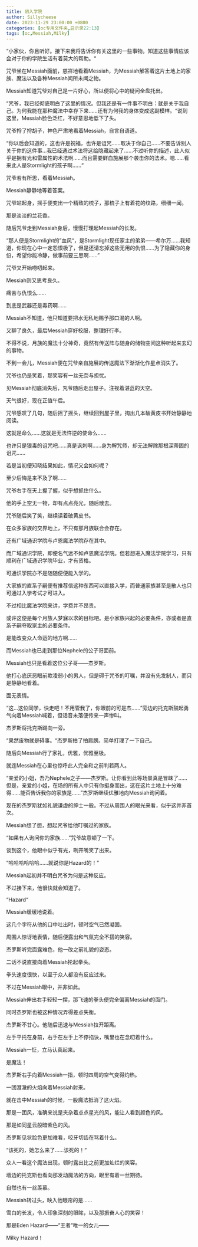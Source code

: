 ```yaml
---
title: 初入学院
author: Sillycheese
date: 2023-11-29 23:00:00 +0800
categories: [oc专用文件夹,启示录22:13]
tags: [oc,Messiah,Milky] 
---
```


“小家伙，你且听好。接下来我将告诉你有关这里的一些事物。知道这些事情应该会对于你的学院生活有着莫大的帮助。“

咒爷坐在Messiah面前，慈祥地看着Messiah，为Messiah解答着这片土地上的家族、魔法以及各种Messiah闻所未闻之物。

Messiah知道咒爷对自己是一片好心，所以便将心中的疑问全盘托出。

“咒爷，我已经彻底明白了这里的情况。但我还是有一件事不明白：就是关于我自己。为何我能在那种魔法中幸存下来……还有为何我的身体变成这副模样。“说到这里，Messiah脸色泛红，不好意思地低下了头。

咒爷捋了捋胡子，神色严肃地看着Messiah，自言自语道。

“你以后会知道的，这也许是祝福，也许是诅咒……取决于你自己……不要告诉别人关于你的这件事…我已经通过术法将这给隐藏起来了……不过听你的描述，此人似乎是拥有光和雷属性的术法啊……而且需要鲜血施展那个袭击你的法术。嗯……看来此人是Stormlight的孩子啊……“

咒爷若有所思，看着Messiah。

Messiah静静地等着答案。

咒爷站起身，摇手便变出一个精致的梳子，那梳子上有着花的纹路，细细一闻。

那是淡淡的兰花香。

随后咒爷走到Messiah身后，慢慢打理起Messiah的长发。

“那人便是Stormlight的”血风“，是Stormlight现任家主的弟弟——希尔万……我知道，你现在心中一定怨恨极了，但是还请忘掉这些无用的仇恨……为了隐藏你的身份，希望你能冷静，做事前要三思啊……”

咒爷又开始唠叨起来。

Messiah则又思考良久。

痛苦与仇恨么……

到底是武器还是毒药啊……

Messiah不知道，他只知道要把水无私地赐予那口渴的人啊。

又聊了良久，最后Messiah穿好校服，整理好行李。

不得不说，月族的魔法十分神奇，竟然有传送阵与随身的储物空间这种听起来玄幻的事物。

不到一会儿，Messiah便在咒爷亲自施展的传送魔法下渐渐化作星点消失了。

咒爷也仍是笑着，那笑容有一丝无奈与担忧。

见Messiah彻底消失后，咒爷随后走出屋子。注视着湛蓝的天空。

天气很好，现在正值午后。

咒爷感叹了几句，随后摇了摇头，继续回到屋子里，掏出几本破黄皮书开始静静地阅读。

这就是命么……这就是无法忤逆的使命么……

也许只是狠毒的诅咒吧……真是讽刺啊……身为解咒师，却无法解除那根深蒂固的诅咒……

若是当初便知晓结果如此，情况又会如何呢？

至少后悔是来不及了啊……

咒爷右手在天上握了握，似乎想抓住什么。

他的手上空无一物，却有点点亮光，随后散去。

咒爷随后笑了笑，继续读着破黄皮书。

 

在众多家族的交界地上，不只有那月族联合会存在。

还有广域通识学院与卢恩魔法学院存在其中。

而广域通识学院，即便名气远不如卢恩魔法学院。但若想进入魔法学院学习，只有顺利在广域通识学院毕业，才有资格。

可通识学院亦不是随随便便能入学的。

大家族的直系子嗣便有推荐信这种东西可以直接入学，而普通家族甚至是散人也只可通过入学考试才可进入。

不过相比魔法学院来讲，学费并不昂贵。

或许这便是每个月族人梦寐以求的目标吧。是小家族兴起的必要条件，亦或者是直系子嗣夺取家主的必要条件。

是能改变众人命运的地方啊……

而Messiah也已走到那位Nephele的公子哥面前。

Messiah也只是看着这位公子哥——杰罗斯。

他打心底厌恶眼前欺凌弱小的男人，但是碍于咒爷的叮嘱，并没有先发制人，而只是静静地看着。

面无表情。

“这…这位同学，快走吧！不用管我了，你眼前的可是杰……”旁边的托克斯鼓起勇气向着Messiah喊着，但话音未落便传来一声惨叫。

杰罗斯将托克斯踢向一旁。

“果然废物就是碍事。“杰罗斯拍了拍肩膀。简单打理了一下自己。

随后向Messiah行了家礼，优雅，优雅至极。

就连Messiah在心里也惊呼此人完全和之前判若两人。

“亲爱的小姐，吾乃Nephele之子——杰罗斯。让你看到此等场景真是冒昧了……但是，亲爱的小姐，在场的所有人中只有你挺身而出，这在这片土地上十分难得……能否告诉我你的家族是……”杰罗斯继续优雅地向Messiah询问着。

现在的杰罗斯犹如礼貌谦虚的绅士一般。不过从周围人的眼光来看，似乎这并非首次。

Messiah想了想，想起咒爷给他叮嘱过的家族。

“如果有人询问你的家族……”咒爷故意顿了一下。

谈到这个，他眼中似乎有光，咧开嘴笑了出来。

“哈哈哈哈哈哈……就说你是Hazard的！”

Messiah起初并不明白咒爷为何是这种反应。

不过接下来，他很快就会知道了。

“Hazard“

Messiah缓缓地说着。

这几个字符从他的口中吐出时，顿时空气已然凝固。

周围人惊讶地表情，随后便露出和气氛完全不搭的笑容。

杰罗斯听完面露难色，他一改之前礼貌的姿态。

二话不说直接向着Messiah抡起拳头。

拳头速度很快，以至于众人都没有反应过来。

不过在Messiah眼中，并非如此。

Messiah伸出右手轻轻一摆，那飞速的拳头便完全偏离Messiah的面门。

同时杰罗斯也被这种情况弄得差点失衡。

杰罗斯不甘心。他随后迅速与Messiah拉开距离。

左手平托在身前，右手在左手上不停掐诀，嘴里也在念叨着什么。

Messiah一怔，立马认真起来。

是魔法！

杰罗斯右手向着Messiah一指，顿时四周的空气变得灼热。

一团澄澈的火焰向着Messiah射来。

就在击中Messiah的时候，一股魔法抵消了这火焰。

那是一团风，准确来说是夹杂着点点星光的风，能让人看到颜色的风。

那是如同星云般暗紫色的风。

杰罗斯见状脸色更加难看，咬牙切齿在骂着什么。

“该死的，她怎么来了……该死的！“

众人一看这个魔法出现，顿时露出比之前更加灿烂的笑容。

墙边的托克斯也看向那发动魔法的方向，眼里有着一丝期待。

自然也有一丝羡慕。

Messiah转过头，映入他眼帘的是……

雪白的长发，令人印象深刻的眼眸，以及那振奋人心的笑容！

那是Eden Hazard——“王者“唯一的女儿——

 Milky Hazard！